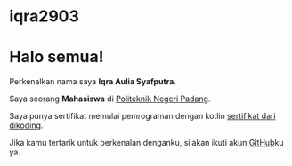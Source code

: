 # iqra2903
# Halo semua! 

Perkenalkan nama saya **Iqra Aulia Syafputra**.

Saya seorang **Mahasiswa** di [Politeknik Negeri Padang](https://www.pnp.ac.id/).

Saya punya sertifikat memulai pemrograman dengan kotlin [sertifikat dari dikoding](https://www.dicoding.com/certificates/2VX3JKY9JPYQ).

Jika kamu tertarik untuk berkenalan denganku, silakan ikuti akun [GitHub](https://github.com/iqra2930)ku ya.
